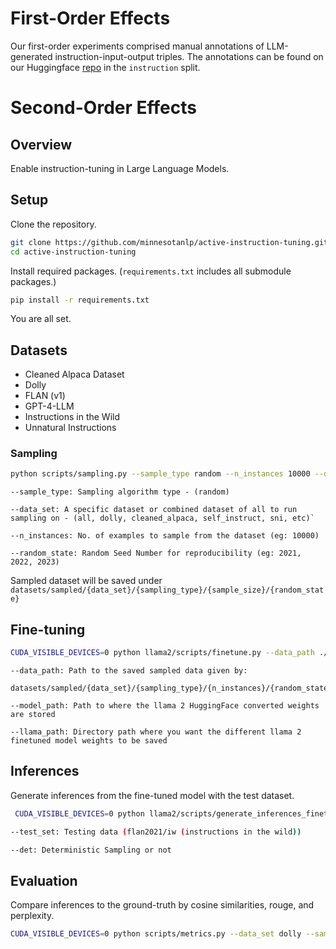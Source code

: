 # First-Order Effects 
Our first-order experiments comprised manual annotations of LLM-generated instruction-input-output triples. The annotations can be found on our Huggingface [repo](https://huggingface.co/datasets/minnesotanlp/LLM-Artifacts) in the `instruction` split.

# Second-Order Effects 

## Overview

Enable instruction-tuning in Large Language Models.

## Setup

Clone the repository.

```bash
git clone https://github.com/minnesotanlp/active-instruction-tuning.git
cd active-instruction-tuning
```

Install required packages. (`requirements.txt` includes all submodule packages.)

```bash
pip install -r requirements.txt
```

You are all set.

## Datasets

- Cleaned Alpaca Dataset
- Dolly
- FLAN (v1)
- GPT-4-LLM
- Instructions in the Wild
- Unnatural Instructions

### Sampling

```bash
python scripts/sampling.py --sample_type random --n_instances 10000 --data_set dolly --random_state 2021
```

```
--sample_type: Sampling algorithm type - (random)

--data_set: A specific dataset or combined dataset of all to run sampling on - (all, dolly, cleaned_alpaca, self_instruct, sni, etc)`

--n_instances: No. of examples to sample from the dataset (eg: 10000)

--random_state: Random Seed Number for reproducibility (eg: 2021, 2022, 2023)
```

Sampled dataset will be saved under `datasets/sampled/{data_set}/{sampling_type}/{sample_size}/{random_state}`

## Fine-tuning

```bash
CUDA_VISIBLE_DEVICES=0 python llama2/scripts/finetune.py --data_path ./datasets/sampled/dolly/random/10000/2021/sampled_random_10000.parquet.gzip --sample_type random --data_set dolly --n_instances 10000 --random_state 2021 --llama_path /path/to/saved/finetuned/model/weights/ --model_path /path/to/original/model/weights/
```

```
--data_path: Path to the saved sampled data given by:

datasets/sampled/{data_set}/{sampling_type}/{n_instances}/{random_state}/sampled_{sampling_type}_{n_instances}.parquet.gzip

--model_path: Path to where the llama 2 HuggingFace converted weights are stored

--llama_path: Directory path where you want the different llama 2 finetuned model weights to be saved
```

## Inferences

Generate inferences from the fine-tuned model with the test dataset.

```bash
 CUDA_VISIBLE_DEVICES=0 python llama2/scripts/generate_inferences_finetuned.py --sample_type random --data_set dolly --test_set flan2021 --n_instances 10000 --det True --random_state 2021 --llama_path /path/to/saved/finetuned/model/weights/
```

```bash
--test_set: Testing data (flan2021/iw (instructions in the wild))

--det: Deterministic Sampling or not
```

## Evaluation
Compare inferences to the ground-truth by cosine similarities, rouge, and perplexity.

```bash
CUDA_VISIBLE_DEVICES=0 python scripts/metrics.py --data_set dolly --sample_type random --n_instances 10000
```
